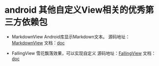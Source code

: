 # android 其他自定义View相关的优秀第三方依赖包

* MarkdownView Android库显示Markdown文本。
源码地址：[MarkdownView](https://github.com/tiagohm/MarkdownView) 文档：[doc](https://github.com/tiagohm/MarkdownView/blob/master/README.md)

* FallingView 雪花飘落效果，可以实现自定义
源码地址：[FallingView](https://github.com/DingMouRen/FallingView) 文档：[doc](https://github.com/DingMouRen/FallingView/blob/master/README.md)